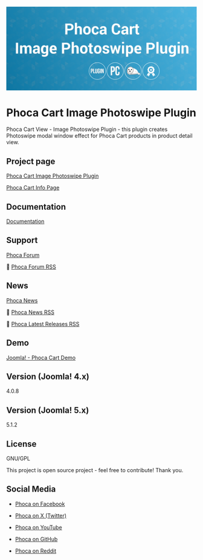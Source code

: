



![Phoca Cart Image Photoswipe Plugin](https://github.com/PhocaCz/PhocaCartImagePhotoswipePlugin/blob/main/image_photoswipe.png?raw=true)

# Phoca Cart Image Photoswipe Plugin



Phoca Cart View - Image Photoswipe Plugin - this plugin creates Photoswipe modal window effect for Phoca Cart products in product detail view.



## Project page

[Phoca Cart Image Photoswipe Plugin](https://www.phoca.cz/phocacart-extensions/2-plugins/114-phoca-cart-image-photoswipe-plugin)

[Phoca Cart Info Page](https://www.phoca.cz/project/phocacart-joomla-ecommerce)



## Documentation

[Documentation](https://www.phoca.cz/documentation/category/115-phoca-cart)





## Support

[Phoca Forum](https://www.phoca.cz/forum)

:bell: [Phoca Forum RSS](https://www.phoca.cz/forum/app.php/feed)



## News

[Phoca News](https://www.phoca.cz/news)

:bell: [Phoca News RSS](https://www.phoca.cz/news?format=feed&type=rss)

:bell: [Phoca Latest Releases RSS](https://www.phoca.cz/download/feed/111?format=feed&type=rss)



## Demo

[Joomla! - Phoca Cart Demo](https://www.phoca.cz/phocacartdemo/)



## Version (Joomla! 4.x)

4.0.8

## Version (Joomla! 5.x)

5.1.2



## License

GNU/GPL



This project is open source project - feel free to contribute! Thank you.



## Social Media

- [Phoca on Facebook](https://www.facebook.com/Phoca.cz)

- [Phoca on X (Twitter)](https://twitter.com/PhocaCz)

- [Phoca on YouTube](https://www.youtube.com/user/phocavideos)

- [Phoca on GitHub](https://github.com/PhocaCz)

- [Phoca on Reddit](https://www.reddit.com/user/PhocaCz)
